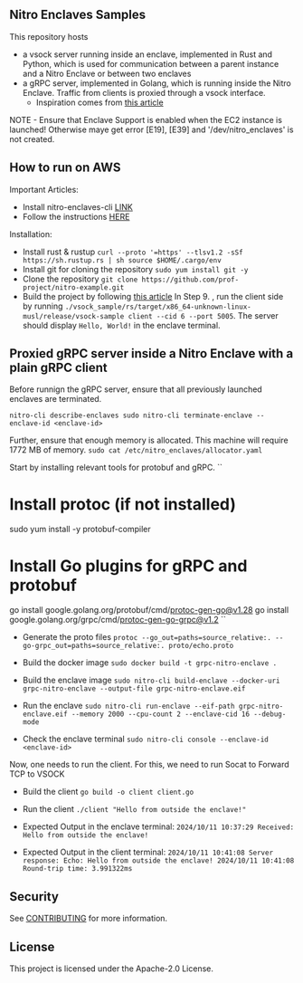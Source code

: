 ## Nitro Enclaves Samples

This repository hosts 
- a vsock server running inside an enclave, implemented in Rust and Python, which is used for communication between a parent instance and a Nitro Enclave or between two enclaves
- a gRPC server, implemented in Golang, which is running inside the Nitro Enclave. Traffic from clients is proxied through a vsock interface.
    - Inspiration comes from [this article](https://dev.to/bendecoste/running-an-http-server-with-aws-nitro-enclaves-elo) 

NOTE - Ensure that Enclave Support is enabled when the EC2 instance is launched!
Otherwise maye get error \[E19\], \[E39\] and '/dev/nitro_enclaves' is not created.

## How to run on AWS

Important Articles:
- Install nitro-enclaves-cli [LINK](https://docs.aws.amazon.com/enclaves/latest/user/nitro-enclave-cli-install.html)
- Follow the instructions [HERE](https://docs.aws.amazon.com/enclaves/latest/user/developing-applications-linux.html)

Installation:
- Install rust & rustup
``
curl --proto '=https' --tlsv1.2 -sSf https://sh.rustup.rs | sh
source $HOME/.cargo/env
``
- Install git for cloning the repository
``
sudo yum install git -y
``
- Clone the repository
``
git clone https://github.com/prof-project/nitro-example.git
``
- Build the project by following [this article](https://docs.aws.amazon.com/enclaves/latest/user/developing-applications-linux.html)
In Step 9. , run the client side by running `./vsock_sample/rs/target/x86_64-unknown-linux-musl/release/vsock-sample client --cid 6 --port 5005`.
The server should display `Hello, World!` in the enclave terminal. 

## Proxied gRPC server inside a Nitro Enclave with a plain gRPC client

Before runnign the gRPC server, ensure that all previously launched enclaves are terminated.

``
nitro-cli describe-enclaves
sudo nitro-cli terminate-enclave --enclave-id <enclave-id>
``

Further, ensure that enough memory is allocated. This machine will require 1772 MB of memory.
``
sudo cat /etc/nitro_enclaves/allocator.yaml
``

Start by installing relevant tools for protobuf and gRPC.
``
# Install protoc (if not installed)
sudo yum install -y protobuf-compiler

# Install Go plugins for gRPC and protobuf
go install google.golang.org/protobuf/cmd/protoc-gen-go@v1.28
go install google.golang.org/grpc/cmd/protoc-gen-go-grpc@v1.2
``

- Generate the proto files
``
protoc --go_out=paths=source_relative:. --go-grpc_out=paths=source_relative:. proto/echo.proto
``

- Build the docker image
``
sudo docker build -t grpc-nitro-enclave .
``

- Build the enclave image
``
sudo nitro-cli build-enclave --docker-uri grpc-nitro-enclave --output-file grpc-nitro-enclave.eif
``

- Run the enclave
``
sudo nitro-cli run-enclave --eif-path grpc-nitro-enclave.eif --memory 2000 --cpu-count 2 --enclave-cid 16 --debug-mode
``

- Check the enclave terminal
``
sudo nitro-cli console --enclave-id <enclave-id>
``

Now, one needs to run the client. For this, we need to run Socat to Forward TCP to VSOCK

- Build the client
``
go build -o client client.go
``

- Run the client
``
./client "Hello from outside the enclave!"
``

- Expected Output in the enclave terminal: `2024/10/11 10:37:29 Received: Hello from outside the enclave!`
- Expected Output in the client terminal: 
``
2024/10/11 10:41:08 Server response: Echo: Hello from outside the enclave!
2024/10/11 10:41:08 Round-trip time: 3.991322ms
``


## Security

See [CONTRIBUTING](CONTRIBUTING.md#security-issue-notifications) for more information.

## License

This project is licensed under the Apache-2.0 License.

